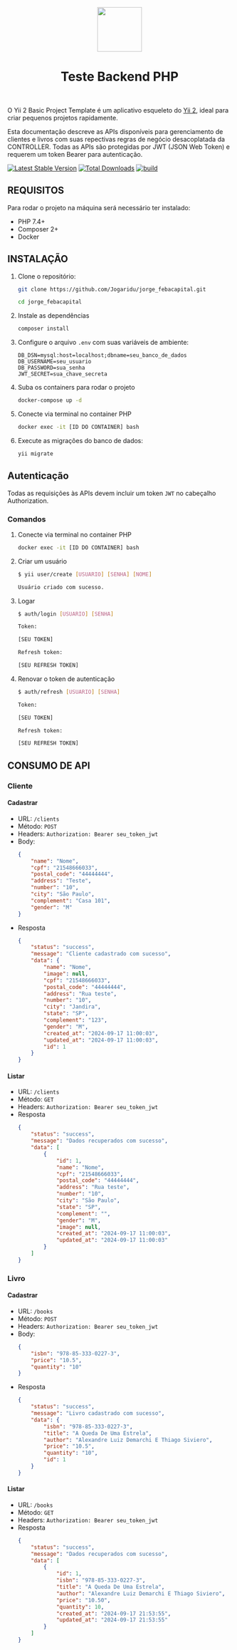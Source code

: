 <p align="center">
    <a href="https://github.com/yiisoft" target="_blank">
        <img src="https://www.febacapital.com/images/og.png" height="100px">
    </a>
    <h1 align="center">Teste Backend PHP</h1>
    <br>
</p>

O Yii 2 Basic Project Template é um aplicativo esqueleto do [Yii 2](https://www.yiiframework.com/), ideal para criar pequenos projetos rapidamente.

Esta documentação descreve as APIs disponíveis para gerenciamento de clientes e livros com suas repectivas regras de negócio desacoplatada da CONTROLLER. Todas as APIs são protegidas por JWT (JSON Web Token) e requerem um token Bearer para autenticação.

[![Latest Stable Version](https://img.shields.io/packagist/v/yiisoft/yii2-app-basic.svg)](https://packagist.org/packages/yiisoft/yii2-app-basic)
[![Total Downloads](https://img.shields.io/packagist/dt/yiisoft/yii2-app-basic.svg)](https://packagist.org/packages/yiisoft/yii2-app-basic)
[![build](https://github.com/yiisoft/yii2-app-basic/workflows/build/badge.svg)](https://github.com/yiisoft/yii2-app-basic/actions?query=workflow%3Abuild)

## REQUISITOS

Para rodar o projeto na máquina será necessário ter instalado:

-   PHP 7.4+
-   Composer 2+
-   Docker

## INSTALAÇÃO

1. Clone o repositório:

    ```bash
    git clone https://github.com/Jogaridu/jorge_febacapital.git

    cd jorge_febacapital
    ```

2. Instale as dependências

    ```bash
    composer install
    ```

3. Configure o arquivo `.env` com suas variáveis de ambiente:
    ```
    DB_DSN=mysql:host=localhost;dbname=seu_banco_de_dados
    DB_USERNAME=seu_usuario
    DB_PASSWORD=sua_senha
    JWT_SECRET=sua_chave_secreta
    ```
4. Suba os containers para rodar o projeto

    ```bash
    docker-compose up -d
    ```

5. Conecte via terminal no container PHP
    ```bash
    docker exec -it [ID DO CONTAINER] bash
    ```
6. Execute as migrações do banco de dados:
    ```bash
    yii migrate
    ```

## Autenticação

Todas as requisições às APIs devem incluir um token `JWT` no cabeçalho Authorization.

### Comandos

1. Conecte via terminal no container PHP

    ```bash
    docker exec -it [ID DO CONTAINER] bash
    ```

2. Criar um usuário

    ```bash
    $ yii user/create [USUARIO] [SENHA] [NOME]

    Usuário criado com sucesso.
    ```

3. Logar

    ```bash
    $ auth/login [USUARIO] [SENHA]

    Token:

    [SEU TOKEN]

    Refresh token:

    [SEU REFRESH TOKEN]
    ```

4. Renovar o token de autenticação

    ```bash
    $ auth/refresh [USUARIO] [SENHA]

    Token:

    [SEU TOKEN]

    Refresh token:

    [SEU REFRESH TOKEN]
    ```

## CONSUMO DE API

### Cliente

#### Cadastrar

-   URL: `/clients`
-   Método: `POST`
-   Headers:
    `Authorization: Bearer seu_token_jwt`
-   Body:
    ```json
    {
        "name": "Nome",
        "cpf": "21548666033",
        "postal_code": "44444444",
        "address": "Teste",
        "number": "10",
        "city": "São Paulo",
        "complement": "Casa 101",
        "gender": "M"
    }
    ```
-   Resposta
    ```json
    {
        "status": "success",
        "message": "Cliente cadastrado com sucesso",
        "data": {
            "name": "Nome",
            "image": null,
            "cpf": "21548666033",
            "postal_code": "44444444",
            "address": "Rua teste",
            "number": "10",
            "city": "Jandira",
            "state": "SP",
            "complement": "123",
            "gender": "M",
            "created_at": "2024-09-17 11:00:03",
            "updated_at": "2024-09-17 11:00:03",
            "id": 1
        }
    }
    ```

#### Listar

-   URL: `/clients`
-   Método: `GET`
-   Headers:
    `Authorization: Bearer seu_token_jwt`
-   Resposta
    ```json
    {
        "status": "success",
        "message": "Dados recuperados com sucesso",
        "data": [
            {
                "id": 1,
                "name": "Nome",
                "cpf": "21548666033",
                "postal_code": "44444444",
                "address": "Rua teste",
                "number": "10",
                "city": "São Paulo",
                "state": "SP",
                "complement": "",
                "gender": "M",
                "image": null,
                "created_at": "2024-09-17 11:00:03",
                "updated_at": "2024-09-17 11:00:03"
            }
        ]
    }
    ```

### Livro

#### Cadastrar

-   URL: `/books`
-   Método: `POST`
-   Headers:
    `Authorization: Bearer seu_token_jwt`
-   Body:
    ```json
    {
        "isbn": "978-85-333-0227-3",
        "price": "10.5",
        "quantity": "10"
    }
    ```
-   Resposta
    ```json
    {
        "status": "success",
        "message": "Livro cadastrado com sucesso",
        "data": {
            "isbn": "978-85-333-0227-3",
            "title": "A Queda De Uma Estrela",
            "author": "Alexandre Luiz Demarchi E Thiago Siviero",
            "price": "10.5",
            "quantity": "10",
            "id": 1
        }
    }
    ```

#### Listar

-   URL: `/books`
-   Método: `GET`
-   Headers:
    `Authorization: Bearer seu_token_jwt`
-   Resposta
    ```json
    {
        "status": "success",
        "message": "Dados recuperados com sucesso",
        "data": [
            {
                "id": 1,
                "isbn": "978-85-333-0227-3",
                "title": "A Queda De Uma Estrela",
                "author": "Alexandre Luiz Demarchi E Thiago Siviero",
                "price": "10.50",
                "quantity": 10,
                "created_at": "2024-09-17 21:53:55",
                "updated_at": "2024-09-17 21:53:55"
            }
        ]
    }
    ```
